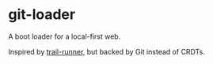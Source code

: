 # git-loader

A boot loader for a local-first web.

Inspired by [trail-runner](https://github.com/pvh/trail-runner/tree/main), but backed by Git instead of CRDTs.

